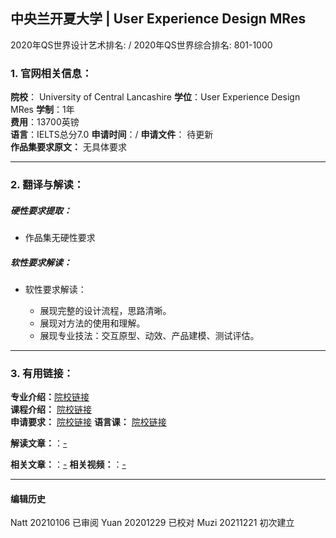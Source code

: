 ## 中央兰开夏大学 | User Experience Design MRes

2020年QS世界设计艺术排名: /
2020年QS世界综合排名: 801-1000

### 1. 官网相关信息：

**院校**： University of Central Lancashire
**学位**：User Experience Design MRes
**学制**：1年  
**费用**：13700英镑  
**语言**：IELTS总分7.0
**申请时间**：/
**申请文件**： 待更新  
**作品集要求原文：** 无具体要求

---


### 2. 翻译与解读：

##### 硬性要求提取：
- 作品集无硬性要求  


##### 软性要求解读：
- 软性要求解读：

  - 展现完整的设计流程，思路清晰。
  - 展现对方法的使用和理解。
  - 展现专业技法：交互原型、动效、产品建模、测试评估。

---


### 3. 有用链接：

**专业介绍：**[院校链接](https://www.uclan.ac.uk/courses/mres-user-experience-design.php)  
**课程介绍：** [院校链接](https://www5.uclan.ac.uk/ou/aqasu/coursedocumentation/student_handbooks/sh_mres_user_experience_design_2019.pdf)  
**申请要求：** [院校链接](https://www.uclan.ac.uk/courses/mres-user-experience-design.php)
**语言课：** [院校链接](https://www.uclan.ac.uk/schools/language-global-studies/language_academy/language_testing.php)

**解读文章：**：[-]()  

**相关文章：**：[-]()
**相关视频：**：[-]()




---


#### 编辑历史
Natt 20210106 已审阅
Yuan 20201229 已校对
Muzi 20211221 初次建立
